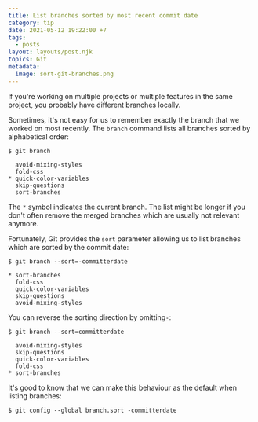 ```yaml
---
title: List branches sorted by most recent commit date
category: tip
date: 2021-05-12 19:22:00 +7
tags:
  - posts
layout: layouts/post.njk
topics: Git
metadata:
  image: sort-git-branches.png
---
```


If you're working on multiple projects or multiple features in the same project, you probably have different branches locally.

Sometimes, it's not easy for us to remember exactly the branch that we worked on most recently.
The `branch` command lists all branches sorted by alphabetical order:

```shell
$ git branch

  avoid-mixing-styles
  fold-css
* quick-color-variables
  skip-questions
  sort-branches
```

The `*` symbol indicates the current branch. The list might be longer if you don't often remove the merged branches which are usually not relevant anymore.

Fortunately, Git provides the `sort` parameter allowing us to list branches which are sorted by the commit date:

```shell
$ git branch --sort=-committerdate

* sort-branches
  fold-css
  quick-color-variables
  skip-questions
  avoid-mixing-styles
```

You can reverse the sorting direction by omitting`-`:

```shell
$ git branch --sort=committerdate

  avoid-mixing-styles
  skip-questions
  quick-color-variables
  fold-css
* sort-branches
```

It's good to know that we can make this behaviour as the default when listing branches:

```shell
$ git config --global branch.sort -committerdate
```
